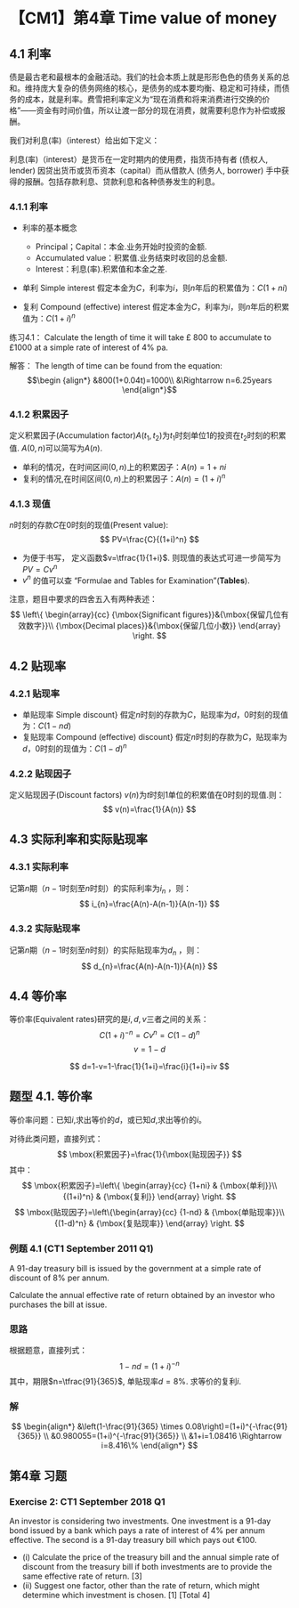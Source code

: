 # 【CM1】第4章 Time value of money
## 4.1 利率

债是最古老和最根本的金融活动。我们的社会本质上就是形形色色的债务关系的总和。维持庞大复杂的债务网络的核心，是债务的成本要均衡、稳定和可持续，而债务的成本，就是利率。费雪把利率定义为“现在消费和将来消费进行交换的价格”——资金有时间价值，所以让渡一部分的现在消费，就需要利息作为补偿或报酬。

我们对利息(率)（interest）给出如下定义：

利息(率)（interest）是货币在一定时期内的使用费，指货币持有者 (债权人, lender) 因贷出货币或货币资本（capital）而从借款人 (债务人, borrower) 手中获得的报酬。包括存款利息、贷款利息和各种债券发生的利息。


### 4.1.1 利率

- 利率的基本概念
  - Principal；Capital：本金.业务开始时投资的金额.
  - Accumulated value：积累值.业务结束时收回的总金额.
  - Interest：利息(率).积累值和本金之差.

- 单利 Simple interest
    假定本金为$C$，利率为$i$，则$n$年后的积累值为：$C\left(1 + n i\right)$
- 复利 Compound (effective) interest
    假定本金为$C$，利率为$i$，则$n$年后的积累值为：$C\left(1+i\right)^n$

练习4.1：
Calculate the length of time it will take £ 800 to accumulate to £1000 at a simple rate of interest of 4% pa.

解答：
The length of time can be found from the equation:
$$\begin {align*}
 &800(1+0.04t)=1000\\
  &\Rightarrow n=6.25years
 \end{align*}$$

### 4.1.2 积累因子

定义积累因子(Accumulation factor)$A(t_{1},t_{2})$为$t_{1}$时刻单位1的投资在$t_{2}$时刻的积累值. $A(0,n)$可以简写为$A(n)$.
- 单利的情况，在时间区间$(0,n)$上的积累因子：$A(n)=1+ni$
- 复利的情况,在时间区间$(0,n)$上的积累因子：$A(n)=(1+i)^{n}$

### 4.1.3 现值

$n$时刻的存款$C$在0时刻的现值(Present value):
$$
PV=\frac{C}{(1+i)^n}
$$

- 为便于书写， 定义函数$v=\tfrac{1}{1+i}$. 则现值的表达式可进一步简写为 $PV=Cv^{n}$
- $v^n$ 的值可以查 “Formulae and Tables for Examination”(**Tables**).

注意，题目中要求的四舍五入有两种表述：
$$
\left\{
\begin{array}{cc}
{\mbox{Significant figures}}&{\mbox{保留几位有效数字}}\\
{\mbox{Decimal places}}&{\mbox{保留几位小数}}
\end{array}
\right.
$$
## 4.2 贴现率
### 4.2.1 贴现率
- 单贴现率 Simple discount}
假定$n$时刻的存款为$C$，贴现率为$d$，0时刻的现值为：$C\left(1-nd\right)$
- 复贴现率 Compound (effective) discount}
假定$n$时刻的存款为$C$，贴现率为$d$，0时刻的现值为：$C\left(1-d\right)^n$

### 4.2.2 贴现因子

定义贴现因子(Discount factors) $v(n)$为$t$时刻1单位的积累值在0时刻的现值.则：
$$
v(n)=\frac{1}{A(n)}
$$

## 4.3 实际利率和实际贴现率
### 4.3.1 实际利率
记第$n$期（$n-1$时刻至$n$时刻）的实际利率为$i_{n}$ ，则：
$$
i_{n}=\frac{A(n)-A(n-1)}{A(n-1)}
$$
### 4.3.2 实际贴现率
记第$n$期（$n-1$时刻至$n$时刻）的实际贴现率为$d_{n}$ ，则：
$$
d_{n}=\frac{A(n)-A(n-1)}{A(n)}
$$
## 4.4 等价率
等价率(Equivalent rates)研究的是$i,d,v$三者之间的关系：
$$
C(1+i)^{-n}=Cv^{n}=C(1-d)^{n}
$$
$$
v=1-d
$$

$$
d=1-v=1-\frac{1}{1+i}=\frac{i}{1+i}=iv
$$

## 题型 4.1. 等价率
等价率问题：已知$i$,求出等价的$d$，或已知$d$,求出等价的$i$。

对待此类问题，直接列式：
$$
\mbox{积累因子}=\frac{1}{\mbox{贴现因子}}
$$
其中：
$$
\mbox{积累因子}=\left\{
\begin{array}{cc}
{1+ni} & {\mbox{单利}}\\
{(1+i)^n} & {\mbox{复利}}
\end{array}
\right.
$$
$$
\mbox{贴现因子}=\left\{\begin{array}{cc}
{1-nd} & {\mbox{单贴现率}}\\
{(1-d)^n} & {\mbox{复贴现率}}
\end{array}
\right.
$$

### 例题 4.1 (CT1 September 2011 Q1)

A 91-day treasury bill is issued by the government at a simple rate of discount of 8% per annum.

Calculate the annual effective rate of return obtained by an investor who purchases the bill at issue.

### 思路

  根据题意，直接列式：
$$
  1-nd=(1+i)^{-n}
$$
  其中，期限$n=\tfrac{91}{365}$, 单贴现率$d=8\%$. 求等价的复利$i$.

### 解

$$
\begin{align*}
 &\left(1-\frac{91}{365} \times 0.08\right)=(1+i)^{-\frac{91}{365}} \\
  &0.980055=(1+i)^{-\frac{91}{365}} \\
  &1+i=1.08416 \Rightarrow i=8.416\%
 \end{align*}
$$

## 第4章 习题
### Exercise 2: CT1 September 2018 Q1

An investor is considering two investments. One investment is a 91-day bond issued by a bank which pays a rate of interest of 4% per annum effective. The second is a 91-day treasury bill which pays out €100.

- (i) Calculate the price of the treasury bill and the annual simple rate of discount from the treasury bill if both investments are to provide the same effective rate of return. [3]
- (ii) Suggest one factor, other than the rate of return, which might determine which investment is chosen. [1] [Total 4]
